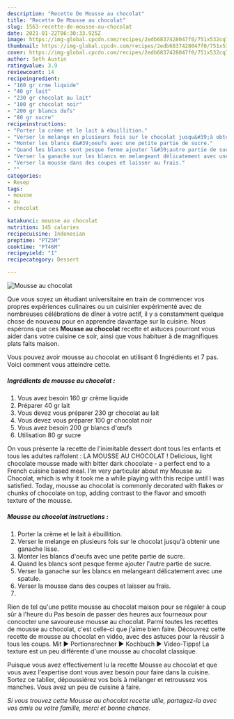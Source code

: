 ```yaml
---
description: "Recette De Mousse au chocolat"
title: "Recette De Mousse au chocolat"
slug: 1563-recette-de-mousse-au-chocolat
date: 2021-01-22T06:30:33.925Z
image: https://img-global.cpcdn.com/recipes/2edb6837428047f0/751x532cq70/mousse-au-chocolat-photo-principale-de-la-recette.jpg
thumbnail: https://img-global.cpcdn.com/recipes/2edb6837428047f0/751x532cq70/mousse-au-chocolat-photo-principale-de-la-recette.jpg
cover: https://img-global.cpcdn.com/recipes/2edb6837428047f0/751x532cq70/mousse-au-chocolat-photo-principale-de-la-recette.jpg
author: Seth Austin
ratingvalue: 3.9
reviewcount: 14
recipeingredient:
- "160 gr crme liquide"
- "40 gr lait"
- "230 gr chocolat au lait"
- "100 gr chocolat noir"
- "200 gr blancs dufs"
- "80 gr sucre"
recipeinstructions:
- "Porter la crème et le lait à ébuillition."
- "Verser le melange en plusieurs fois sur le chocolat jusqu&#39;à obtenir une ganache lisse."
- "Monter les blancs d&#39;oeufs avec une petite partie de sucre."
- "Quand les blancs sont pesque ferme ajouter l&#39;autre partie de sucre."
- "Verser la ganache sur les blancs en melangeant délicatement avec une spatule."
- "Verser la mousse dans des coupes et laisser au frais."
- ""
categories:
- Resep
tags:
- mousse
- au
- chocolat

katakunci: mousse au chocolat 
nutrition: 145 calories
recipecuisine: Indonesian
preptime: "PT25M"
cooktime: "PT46M"
recipeyield: "1"
recipecategory: Dessert

---
```



![Mousse au chocolat](https://img-global.cpcdn.com/recipes/2edb6837428047f0/751x532cq70/mousse-au-chocolat-photo-principale-de-la-recette.jpg)

Que vous soyez un étudiant universitaire en train de commencer vos propres expériences culinaires ou un cuisinier expérimenté avec de nombreuses célébrations de dîner à votre actif, il y a constamment quelque chose de nouveau pour en apprendre davantage sur la cuisine. Nous espérons que ces <strong> Mousse au chocolat </strong> recette et astuces pourront vous aider dans votre cuisine ce soir, ainsi que vous habituer à de magnifiques plats faits maison.

<!--inarticleads1-->

Vous pouvez avoir mousse au chocolat en utilisant 6 Ingrédients et 7 pas. Voici comment vous atteindre cette.

##### Ingrédients de mousse au chocolat :

1. Vous avez besoin 160 gr crème liquide
1. Préparer 40 gr lait
1. Vous devez vous préparer 230 gr chocolat au lait
1. Vous devez vous préparer 100 gr chocolat noir
1. Vous avez besoin 200 gr blancs d&#39;œufs
1. Utilisation 80 gr sucre


On vous présente la recette de l&#39;inimitable dessert dont tous les enfants et tous les adultes raffolent : LA MOUSSE AU CHOCOLAT ! Delicious, light chocolate mousse made with bitter dark chocolate - a perfect end to a French cuisine based meal. I&#39;m very particular about my Mousse au Chocolat, which is why it took me a while playing with this recipe until I was satisfied. Today, mousse au chocolat is commonly decorated with flakes or chunks of chocolate on top, adding contrast to the flavor and smooth texture of the mousse. 

<!--inarticleads2-->

##### Mousse au chocolat instructions :

1. Porter la crème et le lait à ébuillition.
1. Verser le melange en plusieurs fois sur le chocolat jusqu&#39;à obtenir une ganache lisse.
1. Monter les blancs d&#39;oeufs avec une petite partie de sucre.
1. Quand les blancs sont pesque ferme ajouter l&#39;autre partie de sucre.
1. Verser la ganache sur les blancs en melangeant délicatement avec une spatule.
1. Verser la mousse dans des coupes et laisser au frais.
1. 


Rien de tel qu&#39;une petite mousse au chocolat maison pour se régaler à coup sûr à l&#39;heure du Pas besoin de passer des heures aux fourneaux pour concocter une savoureuse mousse au chocolat. Parmi toutes les recettes de mousse au chocolat, c&#39;est celle-ci que j&#39;aime bien faire. Découvrez cette recette de mousse au chocolat en vidéo, avec des astuces pour la réussir à tous les coups. Mit ► Portionsrechner ► Kochbuch ► Video-Tipps! La texture est un peu différente d&#39;une mousse au chocolat classique. 

<!--inarticleads1-->

<p>
Puisque vous avez effectivement lu la recette Mousse au chocolat et que vous avez l'expertise dont vous avez besoin pour faire dans la cuisine. Sortez ce tablier, dépoussiérez vos bols à mélanger et retroussez vos manches. Vous avez un peu de cuisine à faire.
</p>

<p>
<i>Si vous trouvez cette Mousse au chocolat recette utile, partagez-la avec vos amis ou votre famille, merci et bonne chance.</i>
</p>
